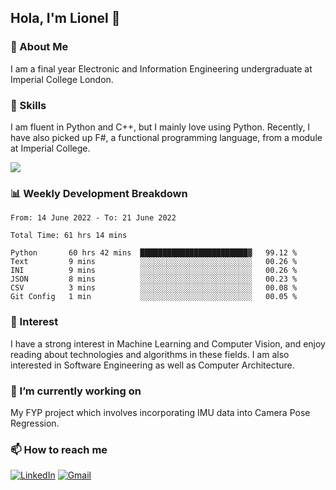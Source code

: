 ## Hola, I'm Lionel 👋

### 🚀 About Me
I am a final year Electronic and Information Engineering undergraduate at Imperial College London. 

### 🔨 Skills 
I am fluent in Python and C++, but I mainly love using Python. Recently, I have also picked up F#, a functional programming language, from a module at Imperial College. 

<img src="https://github-readme-stats.vercel.app/api?username=sytan98&&show_icons=true&title_color=ffffff&icon_color=bb2acf&text_color=daf7dc&bg_color=151515">

### 📊 Weekly Development Breakdown
<!--START_SECTION:waka-->

```text
From: 14 June 2022 - To: 21 June 2022

Total Time: 61 hrs 14 mins

Python       60 hrs 42 mins  ████████████████████████▓   99.12 %
Text         9 mins          ░░░░░░░░░░░░░░░░░░░░░░░░░   00.26 %
INI          9 mins          ░░░░░░░░░░░░░░░░░░░░░░░░░   00.26 %
JSON         8 mins          ░░░░░░░░░░░░░░░░░░░░░░░░░   00.23 %
CSV          3 mins          ░░░░░░░░░░░░░░░░░░░░░░░░░   00.08 %
Git Config   1 min           ░░░░░░░░░░░░░░░░░░░░░░░░░   00.05 %
```

<!--END_SECTION:waka-->

### 🌱 Interest 
I have a strong interest in Machine Learning and Computer Vision, and enjoy reading about technologies and algorithms in these fields. I am also interested in Software Engineering as well as Computer Architecture.

### 🔭 I’m currently working on 
My FYP project which involves incorporating IMU data into Camera Pose Regression. 

### 📫 How to reach me
[![LinkedIn](https://img.shields.io/badge/linkedin-%230077B5.svg?style=for-the-badge&logo=linkedin&logoColor=white)](https://www.linkedin.com/in/si-yu-lionel-tan-28a414105/)
[![Gmail](https://img.shields.io/badge/Gmail-D14836?style=for-the-badge&logo=gmail&logoColor=white)](mailto:tansiyu1@gmail.com)
